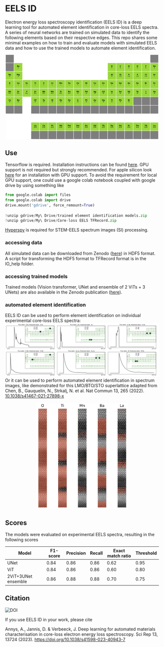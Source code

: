 # EELS ID
Electron energy loss spectroscopy identification (EELS ID) is a deep learning tool for automated element identification in core-loss EELS spectra. A series of neural networks are trained on simulated data to identify the following elements based on their respective edges. This repo shares some minimal examples on how to train and evaluate models with simulated EELS data and how to use the trained models to automate element identification.

<p align="center">
  <img src="assets/per_sys.PNG" width="500">
</p>


## Use 
Tensorflow is required. Installation instructions can be found [here](https://www.tensorflow.org/install). GPU support is not required but strongly recommended. For apple silicon look [here](https://developer.apple.com/metal/tensorflow-plugin/) for an installation with GPU support. To avoid the requirement for local GPU support, one could use a google colab notebook coupled with google drive by using something like
```python
from google.colab import files
from google.colab import drive
drive.mount('gdrive', force_remount=True)

!unzip gdrive/My\ Drive/trained element identification models.zip 
!unzip gdrive/My\ Drive/Core-loss EELS TFRecord.zip 
```
[Hyperspy](https://hyperspy.org) is required for STEM-EELS spectrum images (SI) processing.
### accessing data
All simulated data can be downloaded from Zenodo ([here](https://zenodo.org/record/8004912)) in HDF5 format. A script for transforming the HDF5 format to TFRecord format is in the IO_help folder.
### accessing trained models
Trained models (Vision transformer, UNet and ensemble of 2 ViTs + 3 UNets) are also available in the Zenodo publication ([here](https://zenodo.org/record/8004912)).
### automated element identification
EELS ID can be used to perform element identification on individual experimental core-loss EELS spectra:
![im](assets/spectrum_predictions.png)
Or it can be used to perform automated element identification in spectrum images, like demonstrated for this LMO/BTO/STO superlattice adapted from Chen, B., Gauquelin, N., Strkalj, N. et al. Nat Commun 13, 265 (2022). [10.1038/s41467-021-27898-x](https://doi.org/10.1038/s41467-021-27898-x)

<p align="center">
  <img src="assets/SI_mapping.png" width="300">
</p>

## Scores
The models were evaluated on experimental EELS spectra, resulting in the following scores

|Model | F1-score| Precision | Recall| Exact match ratio | Threshold | 
|------------ | ------------| ------------| ------------| ------------| ------------|
|UNet | 0.84 | 0.86 | 0.86 | 0.62 | 0.95 | 
|ViT | 0.84 | 0.86 | 0.86 | 0.60 | 0.80 |
|2ViT+3UNet ensemble | 0.86 | 0.88 | 0.88 | 0.70 | 0.75 |

## Citation
![DOI](https://zenodo.org/badge/DOI/10.5281/zenodo.8004912.svg)

If you use EELS ID in your work, please cite

Annys, A., Jannis, D. & Verbeeck, J. Deep learning for automated materials characterisation in core-loss electron energy loss spectroscopy. Sci Rep 13, 13724 (2023). https://doi.org/10.1038/s41598-023-40943-7
